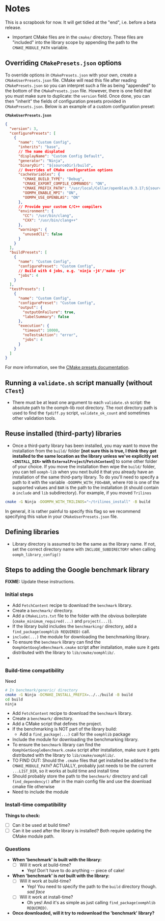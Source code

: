 # Notes

This is a scrapbook for now. It will get tidied at the "end", i.e. before a beta
release.

- Important CMake files are in the `cmake/` directory. These files are "included"
  into the library scope by appending the path to the `CMAKE_MODULE_PATH` variable.

## Overriding `CMakePresets.json` options

To override options in `CMakePresets.json` with your own, create a `CMakeUserPresets.json` file. CMake will read this file after reading `CMakePresets.json` so you can interpret such a file as being "appended" to the bottom of the `CMakePresets.json` file. However, there is one field that you must make sure to duplicate: the `version` field. Once done, you can then "inherit" the fields of configuration presets provided in `CMakePresets.json`. Below is an example of a custom configuration preset:

**`CMakeUserPresets.json`**

```json
{
  "version": 3,
  "configurePresets": [
    {
      "name": "Custom Config",
      "inherits": "base",
      // The name displated
      "displayName": "Custom Config Default",
      "generator": "Ninja",
      "binaryDir": "${sourceDir}/build",
      // Overrides of CMake configuration options
      "cacheVariables": {
        "CMAKE_BUILD_TYPE": "Debug",
        "CMAKE_EXPORT_COMPILE_COMMANDS": "ON",
        "CMAKE_PREFIX_PATH": "/usr/local/Cellar/openblas/0.3.17;${sourceDir}/build/",
        "OOMPH_ENABLE_MPI": "ON",
        "OOMPH_USE_OPENBLAS": "ON"
      },
      // Provide your custom C/C++ compilers
      "environment": {
        "CC": "/usr/bin/clang",
        "CXX": "/usr/bin/clang++"
      },
      "warnings": {
        "unusedCli": false
      }
    }
  ],
  "buildPresets": [
    {
      "name": "Custom Config",
      "configurePreset": "Custom Config",
      // Build with 4 jobs, e.g. 'ninja -j4'/'make -j4'
      "jobs": 4
    }
  ],
  "testPresets": [
    {
      "name": "Custom Config",
      "configurePreset": "Custom Config",
      "output": {
        "outputOnFailure": true,
        "labelSummary": false
      },
      "execution": {
        "timeout": 10000,
        "noTestsAction": "error",
        "jobs": 4
      }
    }
  ]
}
```

For more information, see the [CMake presets documentation](https://cmake.org/cmake/help/latest/manual/cmake-presets.7.html).

## Running a `validate.sh` script manually (without `CTest`)

- There must be at least one argument to each `validate.sh` script: the absolute path to the oomph-lib root directory. The root directory path is used to find the `fpdiff.py` script, `validate_ok_count` and sometimes other validation tools.

## Reuse installed (third-party) libraries

- Once a third-party library has been installed, you may want to move the installation from the `build/` folder **[not sure this is true, I think they get installed to the same location as the library unless we've explicitly set `<INSTALL_DIR>` with `ExternalProject`/`FetchContent`]** to some other folder of your choice. If you move the installation then wipe the `build/` folder, you can tell `oomph-lib` when you next build it that you already have an installation of the same third-party library. To do you'll need to specify a path to it with the variable `-DOOMPH_WITH_FOO=BAR`, where `FOO` is one of the supported values and `BAR` is the path to the installation (it should contain a `include` and `lib` subdirectory). For example, if you moved `Trilinos`
```bash
cmake -G Ninja -DOOMPH_WITH_TRILINOS="~/trilinos_install" -B build
```
In general, it is rather painful to specify this flag so we recommend specifying this value in your `CMakeUserPresets.json` file.



## Defining libraries

- Library directory is assumed to be the same as the library name. If not,
  set the correct directory name with `INCLUDE_SUBDIRECTORY` when calling
  `oomph_library_config()`


## Steps to adding the Google benchmark library

**FIXME:** Update these instructions.

### Initial steps

- Add `FetchContent` recipe to download the `benchmark` library.
- Create a `benchmark/` directory.
- Add a `CMakeLists.txt` file to the folder with the obvious boilerplate (`cmake_minimum_required(...)` and `project(...)`).
- If the library build includes the `benchmarking/` directory, add a `find_package(oomphlib REQUIRED)` call.
- `include(...)` the module for downloading the benchmarking library.
- To ensure the `benchmark` library can find the `OomphGetGoogleBenchmark.cmake` script after installation, make sure it gets distributed with the library to `lib/cmake/oomphlib/`.
-
### Build-time compatibility

Need
```bash
# In benchmark/generic/ directory
cmake -G Ninja -DCMAKE_INSTALL_PREFIX=../../build -B build
cd build
ninja
```

- Add `FetchContent` recipe to download the `benchmark` library.
- Create a `benchmark/` directory.
- Add a CMake script that defines the project.
- If the benchmarking is NOT part of the library build:
    - Add a `find_package(...)` call for the `oomphlib` package
- Include the module for downloading the benchmarking library.
- To ensure the `benchmark` library can find the `OomphGetGoogleBenchmark.cmake` script after installation, make sure it gets distributed with the library to `lib/cmake/oomphlib/`.
- TO FIND OUT: Should the `.cmake` files that get installed be added to the `CMAKE_MODULE_PATH`? ACTUALLY, probably just needs to be the current `...LIST_DIR`, so it works at build time and install time
- Should probably store the path to the `benchmark/` directory and call `find_dependency()` after in the main config file and use the download cmake file otherwise
- Need to include the module

### Install-time compatibility
**Things to check:**
- [ ] Can it be used at build time?
- [ ] Can it be used after the library is installed?
Both require updating the CMake module path.

### Questions

- **When 'benchmark' is built with the library:**
  - [ ] Will it work at build-time?
    - Yep! Don't have to do anything -- piece of cake!

- **When 'benchmark' is _not_ built with the library:**
  - [ ] Will it work at build-time?
    - Yep! You need to specify the path to the `build` directory though. *sad face*
  - [ ] Will it work at install-time?
    - Oh yes! And it's as simple as just calling `find_package(oomphlib REQUIRED)`.


- **Once downloaded, will it try to redownload the 'benchmark' library?**